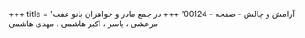 +++
title = 'آرامش و چالش - صفحه - 00124'
+++
در جمع مادر و خواهران بانو عفت مرعشی ، یاسر ، اکبر هاشمی ، مهدی هاشمی